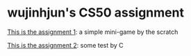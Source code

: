 # wujinhjun's CS50 assignment

[This is the assignment 1](./first-homework/): a simple mini-game by the scratch

[This is the assignment 2](./second-homework/): some test by C
